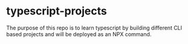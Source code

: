 # typescript-projects
The purpose of this repo is to learn typescript by building different CLI based projects and will be deployed as an NPX command.
